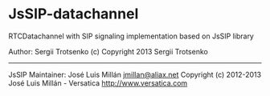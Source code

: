 JsSIP-datachannel
=================

RTCDatachannel with SIP signaling implementation based on JsSIP library

Author: Sergii Trotsenko
(c) Copyright 2013 Sergii Trotsenko 

---------------

JsSIP
Maintainer: José Luis Millán <jmillan@aliax.net>
Copyright (c) 2012-2013 José Luis Millán - Versatica <http://www.versatica.com>
